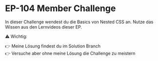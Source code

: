 # EP-104 Member Challenge

In dieser Challenge wendest du die Basics von Nested CSS an. Nutze das Wissen aus den Lernvideos dieser EP.


⚠️ Wichtig:

👉 Meine Lösung findest du im Solution Branch <br />
👉 Versuche aber ohne meine Lösung die Challenge zu meistern
